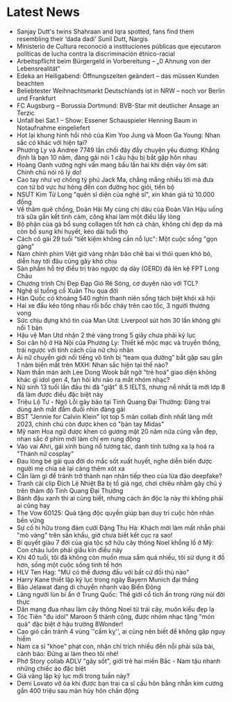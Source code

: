 # Latest News
-  Sanjay Dutt's twins Shahraan and Iqra spotted, fans find them resembling their ‘dada dadi’ Sunil Dutt, Nargis
-  Ministerio de Cultura reconoció a instituciones públicas que ejecutaron políticas de lucha contra la discriminación étnico-racial
-  Arbeitspflicht beim Bürgergeld in Vorbereitung – „0 Ahnung von der Lebensrealität“
-  Edeka an Heiligabend: Öffnungszeiten geändert – das müssen Kunden beachten
-  Beliebtester Weihnachtsmarkt Deutschlands ist in NRW – noch vor Berlin und Frankfurt
-  FC Augsburg – Borussia Dortmund: BVB-Star mit deutlicher Ansage an Terzic
-  Unfall bei Sat.1 – Show: Essener Schauspieler Henning Baum in Notaufnahme eingeliefert
-  Hot lại khung hình hồi nhỏ của Kim Yoo Jung và Moon Ga Young: Nhan sắc có khác với hiện tại?
-  Phương Ly và Andree 7749 lần chối đây đẩy chuyện yêu đương: Khẳng định là bạn 10 năm, đàng gái nói 1 câu hậu bị bắt gặp hôn nhau
-  Hoàng Oanh vướng nghi vấn mang bầu lần hai khi diện váy ôm sát: Chính chủ nói rõ lý do!
-  Cao tay như vợ chồng tỷ phú Jack Ma, chẳng mắng nhiều lời mà đưa con từ bờ vực hư hỏng đến con đường học giỏi, tiến bộ
-  NSƯT Kim Tử Long "quên sĩ diện của nghệ sĩ", xin khán giả từ 10.000 đồng
-  Về thăm quê chồng, Doãn Hải My cùng chị dâu của Đoàn Văn Hậu uống trà sữa gắn kết tình cảm, công khai làm một điều lấy lòng
-  Bộ phận của gà bổ sung collagen tốt hơn cả chân, không chỉ đẹp da mà còn bổ sung khí huyết, kéo dài tuổi thọ
-  Cách cô gái 29 tuổi "tiết kiệm không cần nỗ lực": Một cuộc sống "gọn gàng"
-  Nam chính phim Việt giờ vàng nhận bão chê bai vì thói quen khó bỏ, diễn hay tới đâu cũng gây khó chịu
-  Sản phẩm hỗ trợ điều trị trào ngược dạ dày (GERD) đã lên kệ FPT Long Châu
-  Chương trình Chị Đẹp Đạp Gió Rẽ Sóng, cơ duyên nào với TCL?
-  Nghệ sĩ tuồng cổ Xuân Thu qua đời
-  Hàn Quốc có khoảng 540 nghìn thanh niên sống tách biệt khỏi xã hội
-  Hai xe đầu kéo tông nhau rồi bốc cháy trên cao tốc, 3 người thương vong
-  Sức chịu đựng khó tin của Man Utd: Liverpool sút hơn 30 lần không ghi nổi 1 bàn
-  Hậu vệ Man Utd nhận 2 thẻ vàng trong 5 giây chưa phải kỷ lục
-  Soi căn hộ ở Hà Nội của Phương Ly: Thiết kế mộc mạc và truyền thống, trái ngược với tính cách của nữ chủ nhân
-  Ái nữ chuyển giới nổi tiếng vô tình bị “team qua đường” bắt gặp sau gần 1 năm biến mất trên MXH: Nhan sắc hiện tại thế nào?
-  Nam thần màn ảnh Lee Dong Wook bất ngờ “trẻ hoá” giao diện không khác gì idol gen 4, fan hỏi khi nào ra mắt nhóm nhạc?
-  Nữ sinh 13 tuổi lần đầu thi đã "giật" 8.5 IELTS, nhưng nể nhất là mới lớp 8 đã làm được điều đặc biệt này
-  Triệu Lộ Tư - Ngô Lỗi gây bão tại Tinh Quang Đại Thưởng: Đàng trai dùng ánh mắt đắm đuối nhìn đàng gái
-  BST "Jennie for Calvin Klein" lọt top 5 màn collab đỉnh nhất làng mốt 2023, chính chủ còn được khen có "bàn tay Midas"
-  Mỹ nam Hoa ngữ được khen có gương mặt 20 năm nữa cũng vẫn đẹp, nhan sắc ở phim mới làm chị em rung động
-  Vào vai Ahri, gái xinh bùng nổ tương tác, danh tính tưởng xa lạ hoá ra "Thánh nữ cosplay"
-  Đau lòng bé gái qua đời do mắc sốt xuất huyết, nghe diễn biến được người mẹ chia sẻ lại càng thêm xót xa
-  Cần làm gì để tránh trở thành nạn nhân tiếp theo của lừa đảo deepfake?
-  Tranh cãi clip Địch Lệ Nhiệt Ba bị tố giả ngơ, chơi chiêu nhằm gây chú ý trên thảm đỏ Tinh Quang Đại Thưởng
-  Bánh đậu xanh thì ai cũng biết, nhưng cách ăn độc lạ này thì không phải ai cũng hay
-  The Vow 60125: Quà tặng độc quyền giúp bạn duy trì cuộc hôn nhân bền vững
-  Sự cố hi hữu trong đám cưới Đặng Thu Hà: Khách mời làm mất nhẫn phải "mò vàng" trên sân khấu, giờ chưa biết kết cục ra sao!
-  Bí quyết giàu 7 đời của gia tộc sở hữu cây thông Noel khổng lồ ở Mỹ: Con cháu luôn phải giấu kín điều này
-  Khi 40 tuổi, tôi đã không còn muốn mua sắm quá nhiều, tôi sử dụng ít đồ hơn, sống một cuộc sống tinh tế hơn
-  HLV Ten Hag: "MU có thể đương đầu với bất cứ đối thủ nào"
-  Harry Kane thiết lập kỷ lục trong ngày Bayern Munich đại thắng
-  Bão Jelawat đang di chuyển nhanh vào Biển Đông
-  Làng người lùn bí ẩn ở Trung Quốc: Thế giới cổ tích ẩn trong rừng núi đời thực
-  Dân mạng đua nhau làm cây thông Noel từ trái cây, muôn kiểu đẹp lạ
-  Tóc Tiên "đu idol" Maroon 5 thành công, được nhóm nhạc tặng "món quà" đặc biệt ở hậu trường 8Wonder!
-  Cạo gió cần tránh 4 vùng ''cấm kỵ'', ai cũng nên biết để không gặp nguy hiểm
-  Nam ca sĩ "khoe" phạt con, nhận chỉ trích nhiều đến nỗi phải sửa bài, cảnh báo: Đừng ai làm theo tôi nhé!
-  Phở Story collab ADLV "gây sốt", giới trẻ hai miền Bắc - Nam tậu nhanh những chiếc áo đặc biệt
-  Giá vàng lập kỷ lục mới trong tuần này?
-  Demi Lovato vỡ òa khi được bạn trai ca sĩ cầu hôn bằng nhẫn kim cương gần 400 triệu sau màn hủy hôn chấn động
